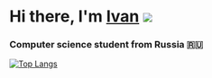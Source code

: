 # Hi there, I'm [Ivan](https://github.com/ponomarevivan1/) ![](https://github.com/blackcater/blackcater/raw/main/images/Hi.gif) 
### Computer science student from Russia 🇷🇺
[![Top Langs](https://github-readme-stats.vercel.app/api/top-langs/?username=ponomarevivan1&layout=compact)](https://github.com/anuraghazra/github-readme-stats)
